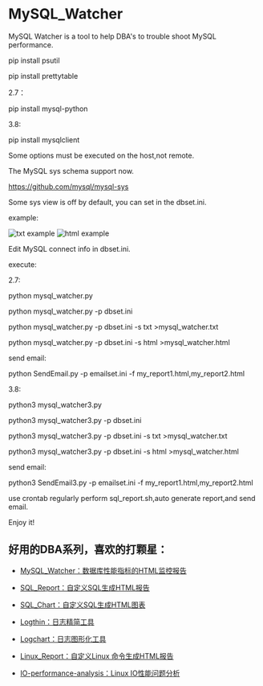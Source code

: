 # MySQL_Watcher
MySQL Watcher is a tool to help DBA's to trouble shoot MySQL performance.

pip install psutil

pip install prettytable

2.7：

pip install mysql-python

3.8:

pip install mysqlclient

Some options must be executed on the host,not remote.

The MySQL sys schema support now.

https://github.com/mysql/mysql-sys

Some sys view is off by default, you can set in the dbset.ini.

example:

![txt example](https://github.com/kinghows/MySQL_Watcher/blob/master/txt.jpg)
![html example](https://github.com/kinghows/MySQL_Watcher/blob/master/html.jpg)

Edit MySQL connect info in dbset.ini.

execute:

2.7:

python mysql_watcher.py

python mysql_watcher.py -p dbset.ini

python mysql_watcher.py -p dbset.ini -s txt >mysql_watcher.txt

python mysql_watcher.py -p dbset.ini -s html >mysql_watcher.html

send email:

python SendEmail.py -p emailset.ini -f my_report1.html,my_report2.html

3.8:

python3 mysql_watcher3.py

python3 mysql_watcher3.py -p dbset.ini

python3 mysql_watcher3.py -p dbset.ini -s txt >mysql_watcher.txt

python3 mysql_watcher3.py -p dbset.ini -s html >mysql_watcher.html

send email:

python3 SendEmail3.py -p emailset.ini -f my_report1.html,my_report2.html

use crontab regularly perform sql_report.sh,auto generate  report,and send email.

Enjoy it! 

## 好用的DBA系列，喜欢的打颗星：

- [MySQL_Watcher：数据库性能指标的HTML监控报告](https://github.com/kinghows/MySQL_Watcher)

- [SQL_Report：自定义SQL生成HTML报告](https://github.com/kinghows/SQL_Report)

- [SQL_Chart：自定义SQL生成HTML图表](https://github.com/kinghows/SQL_Chart)

- [Logthin：日志精简工具](https://github.com/kinghows/Logthin)

- [Logchart：日志图形化工具](https://github.com/kinghows/Logchart)

- [Linux_Report：自定义Linux 命令生成HTML报告](https://github.com/kinghows/Linux_Report)

- [IO-performance-analysis：Linux IO性能问题分析](https://github.com/kinghows/IO-performance-analysis)
